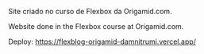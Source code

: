 Site criado no curso de Flexbox da Origamid.com.

Website done in the Flexbox course at Origamid.com.

Deploy: https://flexblog-origamid-damnitrumi.vercel.app/